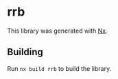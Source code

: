 # rrb

This library was generated with [Nx](https://nx.dev).

## Building

Run `nx build rrb` to build the library.
